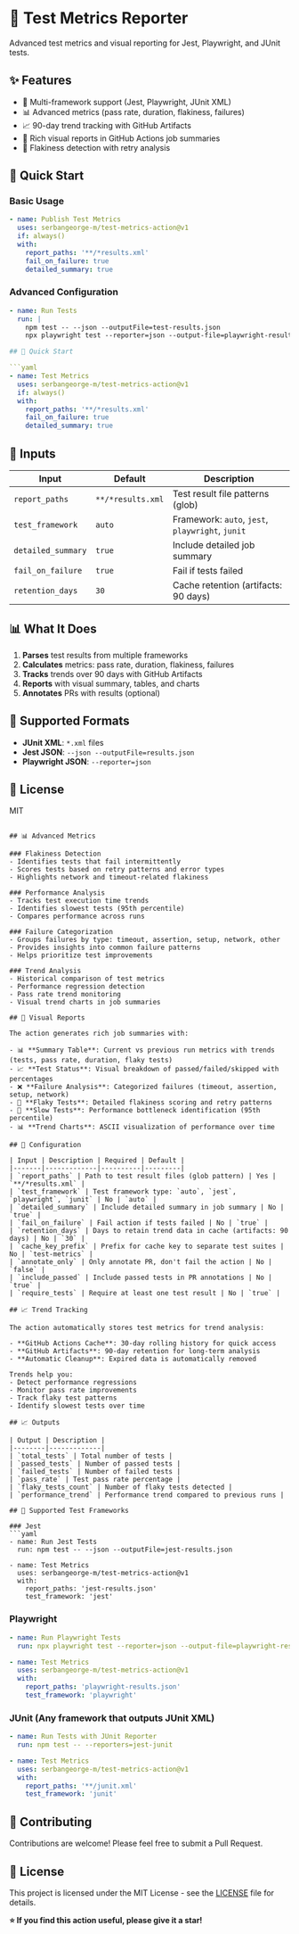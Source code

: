# 🧪 Test Metrics Reporter

Advanced test metrics and visual reporting for Jest, Playwright, and JUnit tests.

## ✨ Features

- 🎯 Multi-framework support (Jest, Playwright, JUnit XML)
- 📊 Advanced metrics (pass rate, duration, flakiness, failures)
- 📈 90-day trend tracking with GitHub Artifacts
- 🎨 Rich visual reports in GitHub Actions job summaries
- 🐛 Flakiness detection with retry analysis

## 🚀 Quick Start

### Basic Usage

```yaml
- name: Publish Test Metrics
  uses: serbangeorge-m/test-metrics-action@v1
  if: always()
  with:
    report_paths: '**/*results.xml'
    fail_on_failure: true
    detailed_summary: true
```

### Advanced Configuration

```yaml
- name: Run Tests
  run: |
    npm test -- --json --outputFile=test-results.json
    npx playwright test --reporter=json --output-file=playwright-results.json

## 🚀 Quick Start

```yaml
- name: Test Metrics
  uses: serbangeorge-m/test-metrics-action@v1
  if: always()
  with:
    report_paths: '**/*results.xml'
    fail_on_failure: true
    detailed_summary: true
```

## 🔧 Inputs

| Input | Default | Description |
|-------|---------|-------------|
| `report_paths` | `**/*results.xml` | Test result file patterns (glob) |
| `test_framework` | `auto` | Framework: `auto`, `jest`, `playwright`, `junit` |
| `detailed_summary` | `true` | Include detailed job summary |
| `fail_on_failure` | `true` | Fail if tests failed |
| `retention_days` | `30` | Cache retention (artifacts: 90 days) |

## 📊 What It Does

1. **Parses** test results from multiple frameworks
2. **Calculates** metrics: pass rate, duration, flakiness, failures
3. **Tracks** trends over 90 days with GitHub Artifacts
4. **Reports** with visual summary, tables, and charts
5. **Annotates** PRs with results (optional)

## 🧪 Supported Formats

- **JUnit XML**: `*.xml` files
- **Jest JSON**: `--json --outputFile=results.json`
- **Playwright JSON**: `--reporter=json`

## 📄 License

MIT
```

## 📊 Advanced Metrics

### Flakiness Detection
- Identifies tests that fail intermittently
- Scores tests based on retry patterns and error types
- Highlights network and timeout-related flakiness

### Performance Analysis
- Tracks test execution time trends
- Identifies slowest tests (95th percentile)
- Compares performance across runs

### Failure Categorization
- Groups failures by type: timeout, assertion, setup, network, other
- Provides insights into common failure patterns
- Helps prioritize test improvements

### Trend Analysis
- Historical comparison of test metrics
- Performance regression detection
- Pass rate trend monitoring
- Visual trend charts in job summaries

## 🎨 Visual Reports

The action generates rich job summaries with:

- 📊 **Summary Table**: Current vs previous run metrics with trends (tests, pass rate, duration, flaky tests)
- 📈 **Test Status**: Visual breakdown of passed/failed/skipped with percentages
- ❌ **Failure Analysis**: Categorized failures (timeout, assertion, setup, network)
- 🐛 **Flaky Tests**: Detailed flakiness scoring and retry patterns
- 🐌 **Slow Tests**: Performance bottleneck identification (95th percentile)
- 📊 **Trend Charts**: ASCII visualization of performance over time

## 🔧 Configuration

| Input | Description | Required | Default |
|-------|-------------|----------|---------|
| `report_paths` | Path to test result files (glob pattern) | Yes | `**/*results.xml` |
| `test_framework` | Test framework type: `auto`, `jest`, `playwright`, `junit` | No | `auto` |
| `detailed_summary` | Include detailed summary in job summary | No | `true` |
| `fail_on_failure` | Fail action if tests failed | No | `true` |
| `retention_days` | Days to retain trend data in cache (artifacts: 90 days) | No | `30` |
| `cache_key_prefix` | Prefix for cache key to separate test suites | No | `test-metrics` |
| `annotate_only` | Only annotate PR, don't fail the action | No | `false` |
| `include_passed` | Include passed tests in PR annotations | No | `true` |
| `require_tests` | Require at least one test result | No | `true` |

## 📈 Trend Tracking

The action automatically stores test metrics for trend analysis:

- **GitHub Actions Cache**: 30-day rolling history for quick access
- **GitHub Artifacts**: 90-day retention for long-term analysis
- **Automatic Cleanup**: Expired data is automatically removed

Trends help you:
- Detect performance regressions
- Monitor pass rate improvements
- Track flaky test patterns
- Identify slowest tests over time

## 📈 Outputs

| Output | Description |
|--------|-------------|
| `total_tests` | Total number of tests |
| `passed_tests` | Number of passed tests |
| `failed_tests` | Number of failed tests |
| `pass_rate` | Test pass rate percentage |
| `flaky_tests_count` | Number of flaky tests detected |
| `performance_trend` | Performance trend compared to previous runs |

## 🧪 Supported Test Frameworks

### Jest
```yaml
- name: Run Jest Tests
  run: npm test -- --json --outputFile=jest-results.json

- name: Test Metrics
  uses: serbangeorge-m/test-metrics-action@v1
  with:
    report_paths: 'jest-results.json'
    test_framework: 'jest'
```

### Playwright
```yaml
- name: Run Playwright Tests
  run: npx playwright test --reporter=json --output-file=playwright-results.json

- name: Test Metrics
  uses: serbangeorge-m/test-metrics-action@v1
  with:
    report_paths: 'playwright-results.json'
    test_framework: 'playwright'
```

### JUnit (Any framework that outputs JUnit XML)
```yaml
- name: Run Tests with JUnit Reporter
  run: npm test -- --reporters=jest-junit

- name: Test Metrics
  uses: serbangeorge-m/test-metrics-action@v1
  with:
    report_paths: '**/junit.xml'
    test_framework: 'junit'
```

## 🤝 Contributing

Contributions are welcome! Please feel free to submit a Pull Request.

## 📄 License

This project is licensed under the MIT License - see the [LICENSE](LICENSE) file for details.

**⭐ If you find this action useful, please give it a star!**
